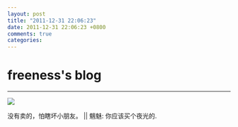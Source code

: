 ```yaml
---
layout: post
title: "2011-12-31 22:06:23"
date: 2011-12-31 22:06:23 +0800
comments: true
categories: 
---
```


# freeness's blog

----------

![](http://okqmqrbgo.bkt.clouddn.com/201112312206231.jpg)

>
没有卖的，怕瞎坏小朋友。 || 魑魅: 你应该买个夜光的.